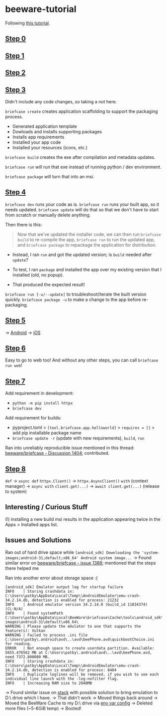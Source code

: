 # beeware-tutorial

Following [this tutorial](https://docs.beeware.org/en/latest/index.html).

## [Step 0](https://docs.beeware.org/en/latest/tutorial/tutorial-0.html)

## [Step 1](https://docs.beeware.org/en/latest/tutorial/tutorial-1.html)

## [Step 2](https://docs.beeware.org/en/latest/tutorial/tutorial-2.html)

## [Step 3](https://docs.beeware.org/en/latest/tutorial/tutorial-3.html)
Didn't include any code changes, so taking a not here.

`briefcase create` creates application scaffolding to support the packaging process.
- Generated application template
- Dowloads and installs supporting packages
- Installs app requirements
- Installed your app code
- Installed your resources (icons, etc.)

`briefcase build` creates the exe after compilation and metadata updates.

`briefcase run` will run that exe instead of running python / dev environment.

`briefcase package` will turn that into an msi.

## [Step 4]()
`briefcase dev` runs your code as is.
`briefcase run` runs your built app, so it needs updated.
`briefcase update` will do that so that we don't have to start from scratch or manually delete anything.

Then there is this:
> Now that we’ve updated the installer code, we can then run `briefcase build` to re-compile the app, `briefcase run` to run the updated app, and `briefcase package` to repackage the application for distribution.

- Instead, I ran `run` and got the updated version; is `build` needed after `update`?

- To test, I ran `package` and installed the app over my existing version that I installed (old, no popup).
 - That produced the expected result!

`briefcase run [-u/--update]` to troubleshoot/iterate the built version quickly.
`briefcase package -u` to make a change to the app before re-packaging.

## [Step 5](https://docs.beeware.org/en/latest/tutorial/tutorial-5/index.html)

-> [Android](https://docs.beeware.org/en/latest/tutorial/tutorial-5/android.html)
-> [iOS](https://docs.beeware.org/en/latest/tutorial/tutorial-5/iOS.html)

## [Step 6](https://docs.beeware.org/en/latest/tutorial/tutorial-6.html)

Easy to go to web too!
And without any other steps, you can call `briefcase run web`!

## [Step 7](https://docs.beeware.org/en/latest/tutorial/tutorial-7.html)

Add requirement in development:
- `python -m pip install httpx`
- `briefcase dev`

Add requirement for builds:
- pyproject.toml > `[tool.briefcase.app.helloworld]` > `requires = []` > add pip installable package name
- `briefcase update -r` (update with new requirements), `build`, `run`

Ran into unreliably reproducible issue mentioned in this thread: [beeware/briefcase - Discussion 1404](https://github.com/beeware/briefcase/discussions/1404); contributed.

## [Step 8](https://docs.beeware.org/en/latest/tutorial/tutorial-8.html)
`def` -> `async def`
`httpx.Client()` -> `httpx.AsyncClient()`
`with` (context manager) -> `async with`
`client.get(...)` -> `await client.get(...)` (release to system)

## Interesting / Curious Stuff

(!) installing a new build msi results in the application appearing twice in the Apps > Installed apps list.


## Issues and Solutions

Ran out of hard drive space while `[android_sdk] Downloading the 'system-images;android-31;default;x86_64' Android system image...`
-> Found similar error on [beeware/briefcase - issue 1388](https://github.com/beeware/briefcase/issues/1338); mentioned that the steps there helped me

Ran into another error about storage space :(
```
[android_sdk] Emulator output log for startup failure
INFO    | Storing crashdata in: C:\Users\patby\AppData\Local\Temp\\AndroidEmulator\emu-crash-34.2.14.db, detection is enabled for process: 21232
INFO    | Android emulator version 34.2.14.0 (build_id 11834374) (CL:N/A)
INFO    | Found systemPath C:\Users\patby\AppData\Local\BeeWare\briefcase\Cache\tools\android_sdk\system-images\android-31\default\x86_64\
WARNING | Please update the emulator to one that supports the feature(s): Vulkan
WARNING | Failed to process .ini file C:\Users\patby\.android\avd\..\avd\beePhone.avd\quickbootChoice.ini for reading.
ERROR   | Not enough space to create userdata partition. Available: 5655.476562 MB at C:\Users\patby\.android\avd\..\avd\beePhone.avd, need 7372.800000 MB.
INFO    | Storing crashdata in: C:\Users\patby\AppData\Local\Temp\\AndroidEmulator\emu-crash-34.2.14.db, detection is enabled for process: 8404
INFO    | Duplicate loglines will be removed, if you wish to see each individual line launch with the -log-nofilter flag.
INFO    | Increasing RAM size to 2048MB
```
-> Found similar issue on [stack](https://stackoverflow.com/questions/53931877/emulator-emulator-error-not-enough-space-to-create-userdata-partition) with possible solution to bring emulation to D:\ drive which I have.
 -> That didn't work
 -> Moved things back around
-> Moved the BeeWare Cache to my D:\ drive via [env var config](https://briefcase.readthedocs.io/en/stable/reference/environment.html)
 -> Deleted more files (~5-6GiB temp)
 -> Booted!
